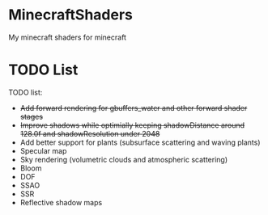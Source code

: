 # MinecraftShaders
My minecraft shaders for minecraft
# TODO List
TODO list:
- ~~Add forward rendering for gbuffers_water and other forward shader stages~~ 
- ~~Improve shadows while optimially keeping shadowDistance around 128.0f and shadowResolution under 2048~~
- Add better support for plants (subsurface scattering and waving plants)
- Specular map
- Sky rendering (volumetric clouds and atmospheric scattering)
- Bloom
- DOF 
- SSAO
- SSR
- Reflective shadow maps
